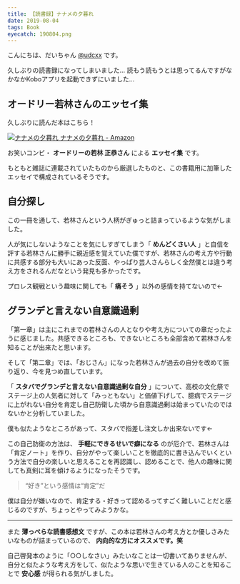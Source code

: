 ```yaml
---
title: 【読書録】ナナメの夕暮れ
date: 2019-08-04
tags: Book
eyecatch: 190804.png
---
```


こんにちは、だいちゃん [@udcxx](https://twitter.com/udc_xx) です。

久しぶりの読書録になってしまいました… 読もう読もうとは思ってるんですがなかなかKoboアプリを起動できずにいました… 

## オードリー若林さんのエッセイ集

久しぶりに読んだ本はこちら！

[![ナナメの夕暮れ](https://images-fe.ssl-images-amazon.com/images/I/51LWVT13ZHL._SL160_.jpg) ナナメの夕暮れ - Amazon](http://www.amazon.co.jp/exec/obidos/ASIN/4163908870/tairiku02280e-22/ref=nosim/)

お笑いコンビ・ **オードリーの若林 正恭さん** による **エッセイ集** です。

もともと雑誌に連載されていたものから厳選したものと、この書籍用に加筆したエッセイで構成されているそうです。

## 自分探し

この一冊を通して、若林さんという人柄がぎゅっと詰まっているような気がしました。

人が気にしないようなことを気にしすぎてしまう「 **めんどくさい人** 」と自信を評する若林さんに勝手に親近感を覚えていた僕ですが、若林さんの考え方や行動に共感する部分も大いにあった反面、やっぱり芸人さんらしく全然僕とは違う考え方をされるんだなという発見も多かったです。

プロレス観戦という趣味に関しても「 **痛そう** 」以外の感情を持てないので←

## グランデと言えない自意識過剰

「第一章」は主にこれまでの若林さんの人となりや考え方についての章だったように感じました。共感できるところも、できないところも全部含めて若林さんを知ることが出来たと思います。

そして「第二章」では、「おじさん」になった若林さんが過去の自分を改めて振り返り、今を見つめ直しています。

「 **スタバでグランデと言えない自意識過剰な自分** 」について、高校の文化祭でステージ上の人気者に対して「みっともない」と価値下げして、臆病でステージに上がれない自分を肯定し自己防衛した頃から自意識過剰は始まっていたのではないかと分析していました。

僕も似たようなところがあって、スタバで指差し注文しか出来ないです←

この自己防衛の方法は、 **手軽にできるせいで癖になる** のが厄介で、若林さんは「肯定ノート」を作り、自分がやって楽しいことを徹底的に書き込んでいくという方法で自分の楽しいと思えることを再認識し、認めることで、他人の趣味に関しても真剣に耳を傾けるようになったそうです。


> “好き”という感情は“肯定”だ


僕は自分が嫌いなので、肯定する・好きって認めるってすごく難しいことだと感じるのですが、ちょっとやってみようかな。

---

また **薄っぺらな読書感想文** ですが、この本は若林さんの考え方とか優しさみたいなものが詰まっているので、 **内向的な方にオススメです。笑**

自己啓発本のように「○○しなさい」みたいなことは一切書いてありませんが、自分と似たような考え方をして、似たような思いで生きている人のことを知ることで **安心感** が得られる気がしました。